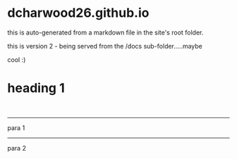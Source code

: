 # dcharwood26.github.io

this is auto-generated from a markdown file in the site's root folder.

this is version 2 - being served from the /docs sub-folder.....maybe

cool :)

<h1>heading 1</h1>
<br>
<hr>
<p>para 1</p>
<hr>
<p>para 2</p>

